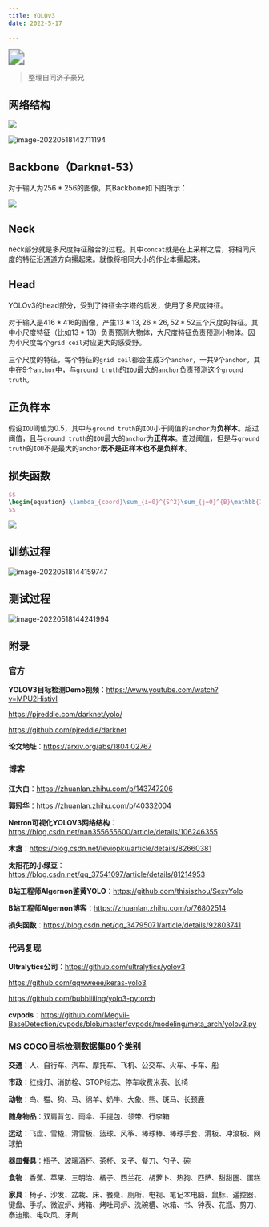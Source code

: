 ```yaml
---
title: YOLOv3
date: 2022-5-17

---
```


<img src="https://vingkin-1304361015.cos.ap-shanghai.myqcloud.com/%E6%B7%B1%E5%BA%A6%E5%AD%A6%E4%B9%A0/sayit.jpg" style="zoom: 200%;" />

> 整理自同济子豪兄

## 网络结构

![](https://vingkin-1304361015.cos.ap-shanghai.myqcloud.com/%E6%B7%B1%E5%BA%A6%E5%AD%A6%E4%B9%A0/image-20220518135951221.png)

![image-20220518142711194](https://vingkin-1304361015.cos.ap-shanghai.myqcloud.com/%E6%B7%B1%E5%BA%A6%E5%AD%A6%E4%B9%A0/image-20220518142711194.png)

## Backbone（Darknet-53）

对于输入为$256*256$的图像，其Backbone如下图所示：

![](https://vingkin-1304361015.cos.ap-shanghai.myqcloud.com/%E6%B7%B1%E5%BA%A6%E5%AD%A6%E4%B9%A0/image-20220518135554800.png)

## Neck

neck部分就是多尺度特征融合的过程。其中`concat`就是在上采样之后，将相同尺度的特征沿通道方向摞起来。就像将相同大小的作业本摞起来。

## Head

YOLOv3的head部分，受到了特征金字塔的启发，使用了多尺度特征。

对于输入是$416*416$的图像，产生$13*13,26*26,52*52$三个尺度的特征。其中小尺度特征（比如$13*13$）负责预测大物体，大尺度特征负责预测小物体。因为小尺度每个`grid ceil`对应更大的感受野。

三个尺度的特征，每个特征的`grid ceil`都会生成$3$个`anchor`，一共$9$个`anchor`。其中在$9$个`anchor`中，与`ground truth`的`IOU`最大的`anchor`负责预测这个`ground truth`。

## 正负样本

假设`IOU`阈值为0.5，其中与`ground truth`的`IOU`小于阈值的`anchor`为**负样本**。超过阈值，且与`ground truth`的`IOU`最大的`anchor`为**正样本**。查过阈值，但是与`ground truth`的`IOU`不是最大的`anchor`**既不是正样本也不是负样本**。

## 损失函数

```latex
$$
\begin{equation} \lambda_{coord}\sum_{i=0}^{S^2}\sum_{j=0}^{B}\mathbb{1}_{i,j}^{obj}\cdot[(b_x-\hat{b_x})^2 + (b_y-\hat{b_y})^2 + (b_w-\hat{b_w})^2 +(b_h-\hat{b_h})^2] \\ \\ \\ + \quad \sum_{i=0}^{S^2}\sum_{j=0}^{B}\mathbb{1}_{i,j}^{obj}\cdot[-log(p_c)+\sum_{i=1}^{n}{BCE(\hat{c_i},c_i)}] \\ \\ \\ + \quad \lambda_{noobj}\sum_{i=0}^{S^2}\sum_{j=0}^{B}\mathbb{1}_{i,j}^{noobj}\cdot[-log(1-p_c)] \end{equation}
$$
```

![](https://vingkin-1304361015.cos.ap-shanghai.myqcloud.com/%E6%B7%B1%E5%BA%A6%E5%AD%A6%E4%B9%A0/image-20220518143441409.png)

## 训练过程

![image-20220518144159747](https://vingkin-1304361015.cos.ap-shanghai.myqcloud.com/%E6%B7%B1%E5%BA%A6%E5%AD%A6%E4%B9%A0/image-20220518144159747.png) 

## 测试过程

![image-20220518144241994](https://vingkin-1304361015.cos.ap-shanghai.myqcloud.com/%E6%B7%B1%E5%BA%A6%E5%AD%A6%E4%B9%A0/image-20220518144241994.png)

## 附录

### 官方
**YOLOV3目标检测Demo视频**：https://www.youtube.com/watch?v=MPU2HistivI

https://pjreddie.com/darknet/yolo/

https://github.com/pjreddie/darknet

**论文地址**：https://arxiv.org/abs/1804.02767

### 博客
**江大白**：https://zhuanlan.zhihu.com/p/143747206

**郭冠华**：https://zhuanlan.zhihu.com/p/40332004

**Netron可视化YOLOV3网络结构**：https://blog.csdn.net/nan355655600/article/details/106246355

**木盏**：https://blog.csdn.net/leviopku/article/details/82660381

**太阳花的小绿豆**：https://blog.csdn.net/qq_37541097/article/details/81214953

**B站工程师Algernon鉴黄YOLO**：https://github.com/thisiszhou/SexyYolo

**B站工程师Algernon博客**：https://zhuanlan.zhihu.com/p/76802514

**损失函数**：https://blog.csdn.net/qq_34795071/article/details/92803741

### 代码复现
**Ultralytics公司**：https://github.com/ultralytics/yolov3

https://github.com/qqwweee/keras-yolo3

https://github.com/bubbliiiing/yolo3-pytorch

**cvpods**：https://github.com/Megvii-BaseDetection/cvpods/blob/master/cvpods/modeling/meta_arch/yolov3.py

### MS COCO目标检测数据集80个类别
**交通**：人、自行车、汽车、摩托车、飞机、公交车、火车、卡车、船

**市政**：红绿灯、消防栓、STOP标志、停车收费米表、长椅

**动物**：鸟、猫、狗、马、绵羊、奶牛、大象、熊、斑马、长颈鹿

**随身物品**：双肩背包、雨伞、手提包、领带、行李箱

**运动**：飞盘、雪橇、滑雪板、篮球、风筝、棒球棒、棒球手套、滑板、冲浪板、网球拍

**器皿餐具**：瓶子、玻璃酒杯、茶杯、叉子、餐刀、勺子、碗

**食物**：香蕉、苹果、三明治、橘子、西兰花、胡萝卜、热狗、匹萨、甜甜圈、蛋糕

**家具**：椅子、沙发、盆栽、床、餐桌、厕所、电视、笔记本电脑、鼠标、遥控器、键盘、手机、微波炉、烤箱、烤吐司炉、洗碗槽、冰箱、书、钟表、花瓶、剪刀、泰迪熊、电吹风、牙刷
